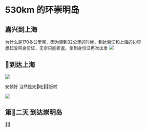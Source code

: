 # 530km 的环崇明岛
## 嘉兴到上海
为什么是170多公里呢，因为骑到32公里的时候，到达浙江和上海的边界<br>
想起没带身份证，无奈只能折返，拿到身份证再次出发
![](https://riverluooo.oss-cn-beijing.aliyuncs.com/img/20181014225054.jpeg)
## 到达上海
![](https://riverluooo.oss-cn-beijing.aliyuncs.com/img/20181014230313.jpeg)

安顿好 当然是先吃饭啦

![](https://riverluooo.oss-cn-beijing.aliyuncs.com/img/20181014230434.jpeg)

## 第二天 到达崇明岛




